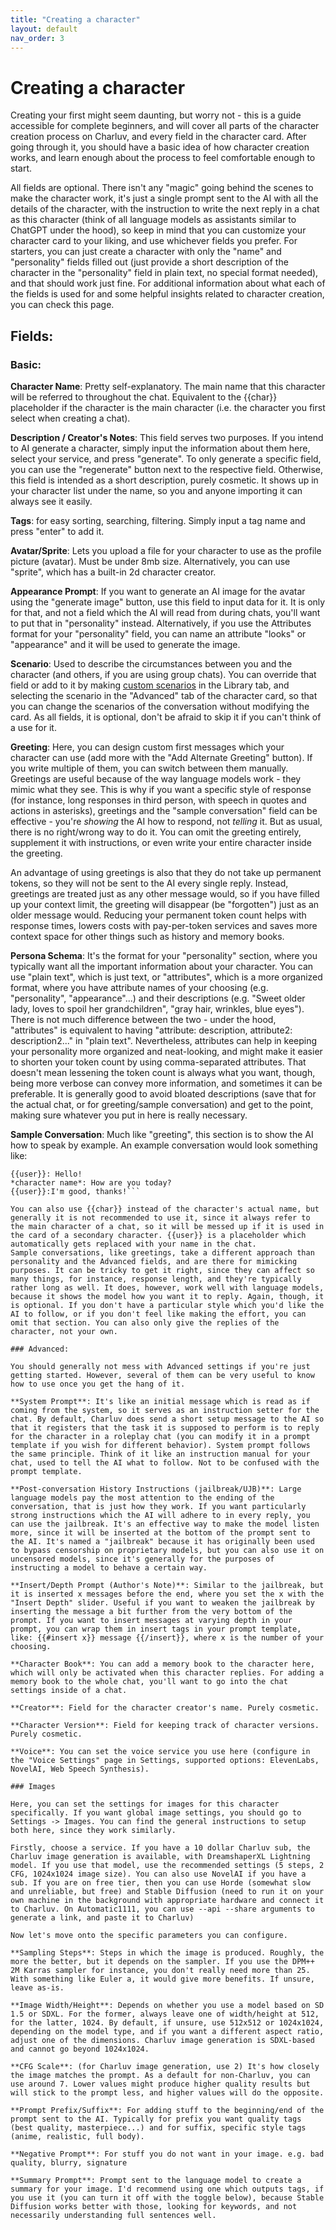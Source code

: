 ```yaml
---
title: "Creating a character"
layout: default
nav_order: 3
---
```


# Creating a character

Creating your first might seem daunting, but worry not - this is a guide accessible for complete beginners, and will cover all parts of the character creation process on Charluv, and every field in the character card. After going through it, you should have a basic idea of how character creation works, and learn enough about the process to feel comfortable enough to start.

All fields are optional. There isn't any "magic" going behind the scenes to make the character work, it's just a single prompt sent to the AI with all the details of the character, with the instruction to write the next reply in a chat as this character (think of all language models as assistants similar to ChatGPT under the hood), so keep in mind that you can customize your character card to your liking, and use whichever fields you prefer. For starters, you can just create a character with only the "name" and "personality" fields filled out (just provide a short description of the character in the "personality" field in plain text, no special format needed), and that should work just fine. For additional information about what each of the fields is used for and some helpful insights related to character creation, you can check this page.

## Fields:

### Basic:

**Character Name**: Pretty self-explanatory. The main name that this character will be referred to throughout the chat. Equivalent to the {{char}} placeholder if the character is the main character (i.e. the character you first select when creating a chat).

**Description / Creator's Notes**: This field serves two purposes. If you intend to AI generate a character, simply input the information about them here, select your service, and press "generate". To only generate a specific field, you can use the "regenerate" button next to the respective field. Otherwise, this field is intended as a short description, purely cosmetic. It shows up in your character list under the name, so you and anyone importing it can always see it easily.

**Tags**: for easy sorting, searching, filtering. Simply input a tag name and press "enter" to add it.

**Avatar/Sprite**: Lets you upload a file for your character to use as the profile picture (avatar). Must be under 8mb size. Alternatively, you can use "sprite", which has a built-in 2d character creator.

**Appearance Prompt**: If you want to generate an AI image for the avatar using the "generate image" button, use this field to input data for it. It is only for that, and not a field which the AI will read from during chats, you'll want to put that in "personality" instead. Alternatively, if you use the Attributes format for your "personality" field, you can name an attribute "looks" or "appearance" and it will be used to generate the image.

**Scenario**: Used to describe the circumstances between you and the character (and others, if you are using group chats). You can override that field or add to it by making [custom scenarios](https://guide.charluv.com/docs/library/scenarios) in the Library tab, and selecting the scenario in the "Advanced" tab of the character card, so that you can change the scenarios of the conversation without modifying the card. As all fields, it is optional, don't be afraid to skip it if you can't think of a use for it.

**Greeting**: Here, you can design custom first messages which your character can use (add more with the "Add Alternate Greeting" button). If you write multiple of them, you can switch between them manually. Greetings are useful because of the way language models work - they mimic what they see. This is why if you want a specific style of response (for instance, long responses in third person, with speech in quotes and actions in asterisks), greetings and the "sample conversation" field can be effective - you're _showing_ the AI how to respond, not _telling_ it. But as usual, there is no right/wrong way to do it. You can omit the greeting entirely, supplement it with instructions, or even write your entire character inside the greeting.

An advantage of using greetings is also that they do not take up permanent tokens, so they will not be sent to the AI every single reply. Instead, greetings are treated just as any other message would, so if you have filled up your context limit, the greeting will disappear (be "forgotten") just as an older message would. Reducing your permanent token count helps with response times, lowers costs with pay-per-token services and saves more context space for other things such as history and memory books.

**Persona Schema**: It's the format for your "personality" section, where you typically want all the important information about your character. You can use "plain text", which is just text, or "attributes", which is a more organized format, where you have attribute names of your choosing (e.g. "personality", "appearance"...) and their descriptions (e.g. "Sweet older lady, loves to spoil her grandchildren", "gray hair, wrinkles, blue eyes"). There is not much difference between the two - under the hood, "attributes" is equivalent to having "attribute: description, attribute2: description2..." in "plain text". Nevertheless, attributes can help in keeping your personality more organized and neat-looking, and might make it easier to shorten your token count by using comma-separated attributes. That doesn't mean lessening the token count is always what you want, though, being more verbose can convey more information, and sometimes it can be preferable. It is generally good to avoid bloated descriptions (save that for the actual chat, or for greeting/sample conversation) and get to the point, making sure whatever you put in here is really necessary.

**Sample Conversation**: Much like "greeting", this section is to show the AI how to speak by example. An example conversation would look something like:

````*character name*: Hi!
{{user}}: Hello!
*character name*: How are you today?
{{user}}:I'm good, thanks!```

You can also use {{char}} instead of the character's actual name, but generally it is not recommended to use it, since it always refer to the main character of a chat, so it will be messed up if it is used in the card of a secondary character. {{user}} is a placeholder which automatically gets replaced with your name in the chat.
Sample conversations, like greetings, take a different approach than personality and the Advanced fields, and are there for mimicking purposes. It can be tricky to get it right, since they can affect so many things, for instance, response length, and they're typically rather long as well. It does, however, work well with language models, because it shows the model how you want it to reply. Again, though, it is optional. If you don't have a particular style which you'd like the AI to follow, or if you don't feel like making the effort, you can omit that section. You can also only give the replies of the character, not your own.

### Advanced:

You should generally not mess with Advanced settings if you're just getting started. However, several of them can be very useful to know how to use once you get the hang of it.

**System Prompt**: It's like an initial message which is read as if coming from the system, so it serves as an instruction setter for the chat. By default, Charluv does send a short setup message to the AI so that it registers that the task it is supposed to perform is to reply for the character in a roleplay chat (you can modify it in a prompt template if you wish for different behavior). System prompt follows the same principle. Think of it like an instruction manual for your chat, used to tell the AI what to follow. Not to be confused with the prompt template.

**Post-conversation History Instructions (jailbreak/UJB)**: Large language models pay the most attention to the ending of the conversation, that is just how they work. If you want particularly strong instructions which the AI will adhere to in every reply, you can use the jailbreak. It's an effective way to make the model listen more, since it will be inserted at the bottom of the prompt sent to the AI. It's named a "jailbreak" because it has originally been used to bypass censorship on proprietary models, but you can also use it on uncensored models, since it's generally for the purposes of instructing a model to behave a certain way.

**Insert/Depth Prompt (Author's Note)**: Similar to the jailbreak, but it is inserted x messages before the end, where you set the x with the "Insert Depth" slider. Useful if you want to weaken the jailbreak by inserting the message a bit further from the very bottom of the prompt. If you want to insert messages at varying depth in your prompt, you can wrap them in insert tags in your prompt template, like: {{#insert x}} message {{/insert}}, where x is the number of your choosing.

**Character Book**: You can add a memory book to the character here, which will only be activated when this character replies. For adding a memory book to the whole chat, you'll want to go into the chat settings inside of a chat.

**Creator**: Field for the character creator's name. Purely cosmetic.

**Character Version**: Field for keeping track of character versions. Purely cosmetic.

**Voice**: You can set the voice service you use here (configure in the "Voice Settings" page in Settings, supported options: ElevenLabs, NovelAI, Web Speech Synthesis).

### Images

Here, you can set the settings for images for this character specifically. If you want global image settings, you should go to Settings -> Images. You can find the general instructions to setup both here, since they work similarly.

Firstly, choose a service. If you have a 10 dollar Charluv sub, the Charluv image generation is available, with DreamshaperXL Lightning model. If you use that model, use the recommended settings (5 steps, 2 CFG, 1024x1024 image size). You can also use NovelAI if you have a sub. If you are on free tier, then you can use Horde (somewhat slow and unreliable, but free) and Stable Diffusion (need to run it on your own machine in the background with appropriate hardware and connect it to Charluv. On Automatic1111, you can use --api --share arguments to generate a link, and paste it to Charluv)

Now let's move onto the specific parameters you can configure.

**Sampling Steps**: Steps in which the image is produced. Roughly, the more the better, but it depends on the sampler. If you use the DPM++ 2M Karras sampler for instance, you don't really need more than 25. With something like Euler a, it would give more benefits. If unsure, leave as-is.

**Image Width/Height**: Depends on whether you use a model based on SD 1.5 or SDXL. For the former, always leave one of width/height at 512, for the latter, 1024. By default, if unsure, use 512x512 or 1024x1024, depending on the model type, and if you want a different aspect ratio, adjust one of the dimensions. Charluv image generation is SDXL-based and cannot go beyond 1024x1024.

**CFG Scale**: (for Charluv image generation, use 2) It's how closely the image matches the prompt. As a default for non-Charluv, you can use around 7. Lower values might produce higher quality results but will stick to the prompt less, and higher values will do the opposite.

**Prompt Prefix/Suffix**: For adding stuff to the beginning/end of the prompt sent to the AI. Typically for prefix you want quality tags (best quality, masterpiece...) and for suffix, specific style tags (anime, realistic, full body).

**Negative Prompt**: For stuff you do not want in your image. e.g. bad quality, blurry, signature

**Summary Prompt**: Prompt sent to the language model to create a summary for your image. I'd recommend using one which outputs tags, if you use it (you can turn it off with the toggle below), because Stable Diffusion works better with those, looking for keywords, and not necessarily understanding full sentences well.
````
